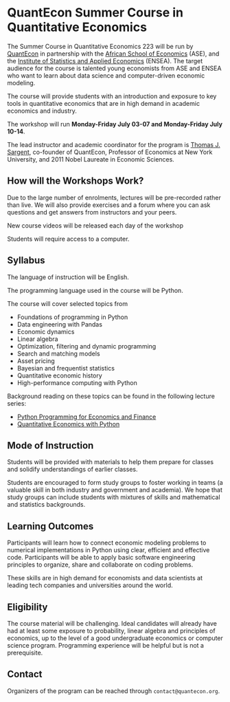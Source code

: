 # QuantEcon Summer Course in Quantitative Economics

The Summer Course in Quantitative Economics 223 will be run by
[QuantEcon](https://quantecon.org/) in partnership with the [African School of
Economics](https://africanschoolofeconomics.com/) (ASE), and the [Institute of
Statistics and Applied Economics](https://ensea.ed.ci/) (ENSEA).  The target
audience for the course is talented young economists from ASE and ENSEA who
want to learn about  data science and computer-driven economic modeling.  

The course will provide students with an introduction and exposure to key
tools in quantitative economics that are in high demand in academic economics
and industry.

The workshop will run **Monday-Friday July 03-07 and Monday-Friday July 10-14**.

The lead instructor and academic coordinator for the program is [Thomas J.
Sargent](http://www.tomsargent.com/), co-founder of QuantEcon, Professor of
Economics at New York University, and 2011 Nobel Laureate in Economic
Sciences.

## How will the Workshops Work? 

Due to the large number of enrolments, lectures will be pre-recorded rather
than live.  We will also provide exercises and a forum where you
can ask questions and get answers from instructors and your peers.  

New course videos will be released each day of the workshop

Students will require access to a computer.

## Syllabus

The language of instruction will be English.  

The programming language used in the course will be Python.

The course will cover selected topics from 

* Foundations of programming in Python
* Data engineering with Pandas
* Economic dynamics
* Linear algebra
* Optimization, filtering and dynamic programming 
* Search and matching models
* Asset pricing
* Bayesian and frequentist statistics
* Quantitative economic history
* High-performance computing with Python

Background reading on these topics can be found in the following lecture
series:

* [Python Programming for Economics and Finance](https://python-programming.quantecon.org/intro.html)
* [Quantitative Economics with Python](https://python.quantecon.org/intro.html)


## Mode of Instruction

Students will be provided with materials to help them prepare for classes and
solidify understandings of earlier classes.  

Students are encouraged to form study groups to foster working in teams (a
valuable skill in both industry and government and academia). We hope that
study groups can include students with mixtures of skills and mathematical and
statistics backgrounds. 


## Learning Outcomes

Participants will learn how to connect economic modeling problems to numerical
implementations in Python using clear, efficient and effective code.
Participants will be able to apply basic software engineering principles to
organize, share and collaborate on coding problems.

These skills are in high demand for economists and data scientists at leading
tech companies and universities around the world.

## Eligibility

The course material will be challenging.  Ideal candidates will already have
had at least some exposure to probability, linear algebra and principles of economics,
up to the level of a good undergraduate economics or computer science
program.  Programming experience will be helpful but is not a prerequisite.

## Contact

Organizers of the program can be reached through `contact@quantecon.org`.
